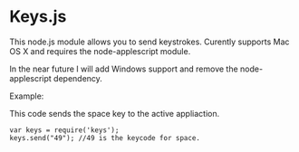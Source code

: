 Keys.js
=======

This node.js module allows you to send keystrokes. Curently supports Mac OS X and requires the node-applescript module. 

In the near future I will add Windows support and remove the node-applescript dependency. 

Example: 

This code sends the space key to the active appliaction. 

```
var keys = require('keys');
keys.send("49"); //49 is the keycode for space. 
```
